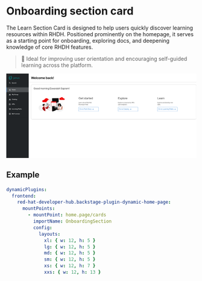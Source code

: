 # Onboarding section card

The Learn Section Card is designed to help users quickly discover learning resources within RHDH. Positioned prominently on the homepage, it serves as a starting point for onboarding, exploring docs, and deepening knowledge of core RHDH features.

> 🎯 Ideal for improving user orientation and encouraging self-guided learning across the platform.

![Home page with onBoarding section card](onboarding-section.png)

## Example

```yaml
dynamicPlugins:
  frontend:
    red-hat-developer-hub.backstage-plugin-dynamic-home-page:
      mountPoints:
        - mountPoint: home.page/cards
          importName: OnboardingSection
          config:
            layouts:
              xl: { w: 12, h: 5 }
              lg: { w: 12, h: 5 }
              md: { w: 12, h: 5 }
              sm: { w: 12, h: 5 }
              xs: { w: 12, h: 7 }
              xxs: { w: 12, h: 13 }
```
